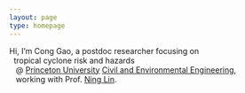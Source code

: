 ```yaml
---
layout: page
type: homepage
---
```


Hi, I’m Cong Gao, a postdoc researcher focusing on\
&nbsp;&nbsp;tropical cyclone risk and hazards\
&nbsp;&nbsp;  @ [Princeton University](https://princeton.edu) [Civil and Environmental Engineering](https://cee.princeton.edu),\
&nbsp;&nbsp;  working with Prof. [Ning Lin](https://ninglin.princeton.edu).

